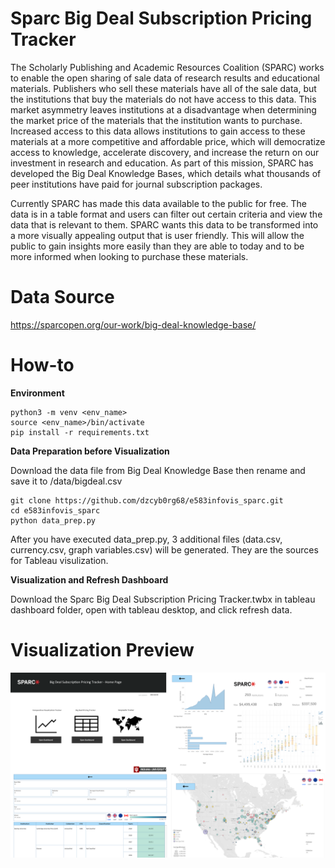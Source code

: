 # Sparc Big Deal Subscription Pricing Tracker
The Scholarly Publishing and Academic Resources Coalition (SPARC) works to enable the open sharing of sale data of research results and educational materials.  Publishers who sell these materials have all of the sale data, but the institutions that buy the materials do not have access to this data.  This market asymmetry leaves institutions at a disadvantage when determining the market price of the materials that the institution wants to purchase.  Increased access to this data allows institutions to gain access to these materials at a more competitive and affordable price, which will democratize access to knowledge, accelerate discovery, and increase the return on our investment in research and education.  As part of this mission, SPARC has developed the Big Deal Knowledge Bases, which details what thousands of peer institutions have paid for journal subscription packages.

Currently SPARC has made this data available to the public for free.  The data is in a table format and users can filter out certain criteria and view the data that is relevant to them.  SPARC wants this data to be transformed into a more visually appealing output that is user friendly.  This will allow the public to gain insights more easily than they are able to today and to be more informed when looking to purchase these materials.


# Data Source

https://sparcopen.org/our-work/big-deal-knowledge-base/

# How-to

**Environment**
```
python3 -m venv <env_name>
source <env_name>/bin/activate
pip install -r requirements.txt
```

**Data Preparation before Visualization**

Download the data file from Big Deal Knowledge Base then rename and save it to /data/bigdeal.csv
```
git clone https://github.com/dzcyb0rg68/e583infovis_sparc.git
cd e583infovis_sparc
python data_prep.py
```

After you have executed data_prep.py, 3 additional files (data.csv, currency.csv, graph variables.csv) will be generated. They are the sources for Tableau visulization.  

**Visualization and Refresh Dashboard**

Download the Sparc Big Deal Subscription Pricing Tracker.twbx in tableau dashboard folder, open with tableau desktop, and click refresh data. 

# Visualization Preview
![alt text](https://github.com/dzcyb0rg68/e583infovis_sparc/blob/main/tableau%20dashboard/preview/All.png?raw=true)
